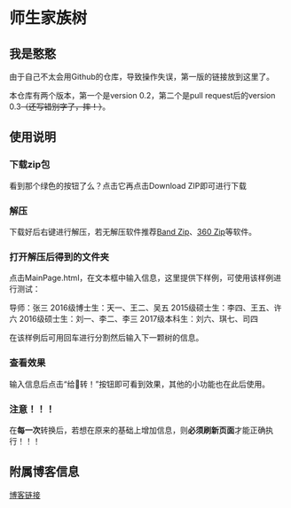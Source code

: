 # 师生家族树

## 我是憨憨

由于自己不太会用Github的仓库，导致操作失误，第一版的链接放到这里了。

本仓库有两个版本，第一个是version 0.2，第二个是pull request后的version 0.3~~（还写错别字了，摔！）~~。

## 使用说明

### 下载zip包

看到那个绿色的按钮了么？点击它再点击Download ZIP即可进行下载

### 解压

下载好后右键进行解压，若无解压软件推荐[Band Zip](https://www.bandisoft.com/bandizip/)、[360 Zip](https://yasuo.360.cn/)等软件。

### 打开解压后得到的文件夹

点击MainPage.html，在文本框中输入信息，这里提供下样例，可使用该样例进行测试：

导师：张三
2016级博士生：天一、王二、吴五
2015级硕士生：李四、王五、许六
2016级硕士生：刘一、李二、李三
2017级本科生：刘六、琪七、司四

在该样例后可用回车进行分割然后输入下一颗树的信息。

### 查看效果

输入信息后点击“给👴转！”按钮即可看到效果，其他的小功能也在此后使用。

### 注意！！！

在**每一次**转换后，若想在原来的基础上增加信息，则**必须刷新页面**才能正确执行！！！

## 附属博客信息

[博客链接](https://www.cnblogs.com/detachmliu/p/12592772.html)
